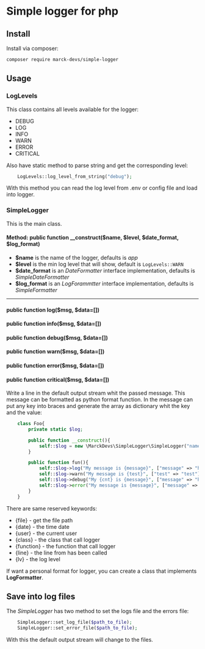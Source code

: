 # Simple logger for php

## Install
Install via composer:
```sh
composer require marck-devs/simple-logger
```

## Usage

### LogLevels
This class contains all levels available for the logger:
- DEBUG
- LOG
- INFO
- WARN
- ERROR
- CRITICAL

Also have static method to parse string and get the corresponding level:
```php
    LogLevels::log_level_from_string("debug");
```
With this method you can read the log level from .env or config file and load into logger.


### SimpleLogger
This is the main class.

 #### Method: **public function __construct($name, $level, $date_format, $log_format)**
 - **$name** is the name of the logger, defaults is *app*
 - **$level** is the min log level that will show, default is `LogLevels::WARN`
 - **$date_format** is an _DateFormatter_ interface implementation, defaults is *SimpleDateFormatter*
 - **$log_format** is an _LogForammtter_ interface implementation, defaults is _SimpleFormatter_

--- 
#### **public function log($msg, $data=[])**
#### **public function info($msg, $data=[])**
#### **public function debug($msg, $data=[])**
#### **public function warn($msg, $data=[])**
#### **public function error($msg, $data=[])**
#### **public function critical($msg, $data=[])**

Write a line in the default output stream whit the passed message. This message can be formatted as
python format function. In the message can put any key into braces and generate the array as dictionary whit the key and the 
value:
```php
    class Foo{
        private static $log;

        public function __construct(){
            self::$log = new \MarckDevs\SimpleLogger\SimpleLogger("name", \MarckDevs\SimpleLogger\LogLeves::WARN);
        }

        public function fun(){
            self::$log->log("My message is {message}", ["message" => "hello"]);
            self::$log->warn("My message is {test}", ["test" => "test"]);
            self::$log->debug("My {cnt} is {message}", ["message" => "hello", "ctn"=>"message"]);
            self::$log->error("My message is {message}", ["message" => "hello"]);
        }
    }
```
There are same reserved keywords:
- {file} - get the file path
- {date} - the time date
- {user} - the current user
- {class} - the class that call logger
- {function} - the function that call logger
- {line} - the line from has been called
- {lv} - the log level

If want a personal format for logger, you can create a class that implements **LogFormatter**.

## Save into log files
The _SimpleLogger_ has two method to set the logs file and the errors file:
```php
    SimpleLogger::set_log_file($path_to_file);
    SimpleLogger::set_error_file($path_to_file);
```
With this the default output stream will change to the files.
